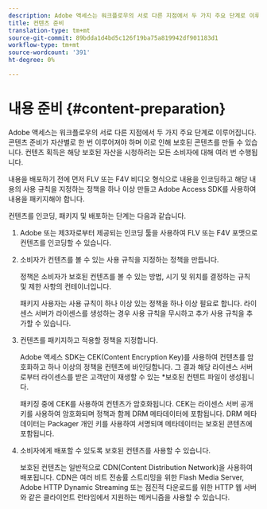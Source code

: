 ```yaml
---
description: Adobe 액세스는 워크플로우의 서로 다른 지점에서 두 가지 주요 단계로 이루어집니다. 콘텐츠 준비가 자산별로 한 번 이루어져야 하며 이로 인해 보호된 콘텐츠를 만들 수 있습니다. 컨텐츠 획득은 해당 보호된 자산을 시청하려는 모든 소비자에 대해 여러 번 수행됩니다.
title: 컨텐츠 준비
translation-type: tm+mt
source-git-commit: 89bdda1d4bd5c126f19ba75a819942df901183d1
workflow-type: tm+mt
source-wordcount: '391'
ht-degree: 0%

---
```



# 내용 준비 {#content-preparation}

Adobe 액세스는 워크플로우의 서로 다른 지점에서 두 가지 주요 단계로 이루어집니다. 콘텐츠 준비가 자산별로 한 번 이루어져야 하며 이로 인해 보호된 콘텐츠를 만들 수 있습니다. 컨텐츠 획득은 해당 보호된 자산을 시청하려는 모든 소비자에 대해 여러 번 수행됩니다.

내용을 배포하기 전에 먼저 FLV 또는 F4V 비디오 형식으로 내용을 인코딩하고 해당 내용의 사용 규칙을 지정하는 정책을 하나 이상 만들고 Adobe Access SDK를 사용하여 내용을 패키지해야 합니다.

컨텐츠를 인코딩, 패키지 및 배포하는 단계는 다음과 같습니다.

1. Adobe 또는 제3자로부터 제공되는 인코딩 툴을 사용하여 FLV 또는 F4V 포맷으로 컨텐츠를 인코딩할 수 있습니다.
1. 소비자가 컨텐츠를 볼 수 있는 사용 규칙을 지정하는 정책을 만듭니다.

   정책은 소비자가 보호된 컨텐츠를 볼 수 있는 방법, 시기 및 위치를 결정하는 규칙 및 제한 사항의 컨테이너입니다.

   패키지 사용자는 사용 규칙이 하나 이상 있는 정책을 하나 이상 필요로 합니다. 라이센스 서버가 라이센스를 생성하는 경우 사용 규칙을 무시하고 추가 사용 규칙을 추가할 수 있습니다.

1. 컨텐츠를 패키지하고 적용할 정책을 지정합니다.

   Adobe 액세스 SDK는 CEK(Content Encryption Key)를 사용하여 컨텐츠를 암호화하고 하나 이상의 정책을 컨텐츠에 바인딩합니다. 그 결과 해당 라이센스 서버로부터 라이센스를 받은 고객만이 재생할 수 있는 *보호된 컨텐트 파일이 생성됩니다.

   패키징 중에 CEK를 사용하여 컨텐츠가 암호화됩니다. CEK는 라이센스 서버 공개 키를 사용하여 암호화되며 정책과 함께 DRM 메타데이터에 포함됩니다. DRM 메타데이터는 Packager 개인 키를 사용하여 서명되며 메타데이터는 보호된 콘텐츠에 포함됩니다.

1. 소비자에게 배포할 수 있도록 보호된 컨텐츠를 사용할 수 있습니다.

   보호된 컨텐츠는 일반적으로 CDN(Content Distribution Network)을 사용하여 배포됩니다. CDN은 여러 비트 전송률 스트리밍을 위한 Flash Media Server, Adobe HTTP Dynamic Streaming 또는 점진적 다운로드를 위한 HTTP 웹 서버와 같은 클라이언트 런타임에서 지원하는 메커니즘을 사용할 수 있습니다.

